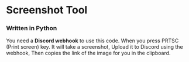 # Screenshot Tool
### Written in Python

You need a **Discord webhook** to use this code. 
When you press PRTSC (Print screen) key. It will take a screenshot, Upload it to Discord using the webhook, Then copies the link of the image for you in the clipboard.
